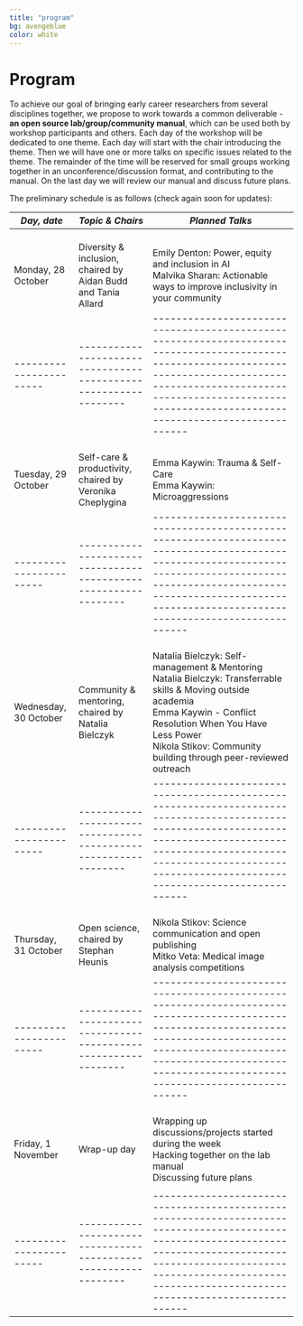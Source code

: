 ```yaml
---
title: "program"
bg: avengeblue
color: white
---
```


<a id="program"></a>

# Program

To achieve our goal of bringing early career researchers from several disciplines together, we propose to work towards a common deliverable - **an open source lab/group/community manual**, which can be used both by workshop participants and others. Each day of the workshop will be dedicated to one theme. Each day will start with the chair introducing the theme. Then we will have one or more talks on specific issues related to the theme. The remainder of the time will be reserved for small groups working together in an unconference/discussion format, and contributing to the manual. On the last day we will review our manual and discuss future plans. 

The preliminary schedule is as follows (check again soon for updates):

| ***Day, date***             | ***Topic & Chairs***                                                | ***Planned Talks***                                                                                                                                                                                                                              |
|-----------------------|---------------------------------------------------------------|--------------------------------------------------------------------------------------------------------------------------------------------------------------------------------------------------------------------------------------------|
| <br>Monday, 28 October    | <br>Diversity & inclusion, chaired by Aidan Budd and Tania Allard | <br>Emily Denton: Power, equity and inclusion in AI<br>Malvika Sharan: Actionable ways to improve inclusivity in your community<br>                                                                                                                   |
|-----------------------|---------------------------------------------------------------|--------------------------------------------------------------------------------------------------------------------------------------------------------------------------------------------------------------------------------------------|
| <br>Tuesday, 29 October   | <br>Self-care & productivity, chaired by Veronika Cheplygina      | <br>Emma Kaywin: Trauma & Self-Care<br>Emma Kaywin: Microaggressions<br>                                                                                                                                                                              |
|-----------------------|---------------------------------------------------------------|--------------------------------------------------------------------------------------------------------------------------------------------------------------------------------------------------------------------------------------------|
| <br>Wednesday, 30 October | <br>Community & mentoring, chaired by Natalia Bielczyk            | <br>Natalia Bielczyk: Self-management & Mentoring<br>Natalia Bielczyk: Transferrable skills & Moving outside academia<br>Emma Kaywin - Conflict Resolution When You Have Less Power<br>Nikola Stikov: Community building through peer-reviewed outreach<br> |
|-----------------------|---------------------------------------------------------------|--------------------------------------------------------------------------------------------------------------------------------------------------------------------------------------------------------------------------------------------|
| <br>Thursday, 31 October  | <br>Open science, chaired by Stephan Heunis                       | <br>Nikola Stikov: Science communication and open publishing<br>Mitko Veta: Medical image analysis competitions<br>                                                                                                                                   |
|-----------------------|---------------------------------------------------------------|--------------------------------------------------------------------------------------------------------------------------------------------------------------------------------------------------------------------------------------------|
| <br>Friday, 1 November    | <br>Wrap-up day                                                   | <br>Wrapping up discussions/projects started during the week<br>Hacking together on the lab manual<br>Discussing future plans<br>
                                                                                                                        |
|-----------------------|---------------------------------------------------------------|--------------------------------------------------------------------------------------------------------------------------------------------------------------------------------------------------------------------------------------------|

<!--
<table>
  <tbody>
    <tr>
      <th>Day, date</th>
      <th>Topic & Chairs</th>
      <th>Planned Talks</th>
    </tr>
    <tr>
      <td>Monday, 28 October</td>
      <td>Diversity & inclusion, chaired by Aidan Budd and Tania Allard</td>
      <td>
      	<ul>
          <li>Emily Denton: Power, equity and inclusion in AI</li>
          <li>Malvika Sharan: Actionable ways to improve inclusivity in your community</li>
        </ul>
      </td>
    </tr>
    <tr>
      <td>Tuesday, 29 October</td>
      <td>Self-care & productivity, chaired by Veronika Cheplygina</td>
      <td>
      	<ul>
          <li>Emma Kaywin: Trauma & Self-Care</li>
          <li>Emma Kaywin: Microaggressions</li>
        </ul>
      </td>
    </tr>
    <tr>
      <td>Wednesday, 30 October</td>
      <td>Community & mentoring, chaired by Natalia Bielczyk</td>
      <td>
      	<ul>
          <li>Natalia Bielczyk: Self-management & Mentoring</li>
          <li>Natalia Bielczyk: Transferrable skills & Moving outside academia</li>
          <li>Emma Kaywin - Conflict Resolution When You Have Less Power</li>
          <li>Nikola Stikov: Community building through peer-reviewed outreach</li>
        </ul>
      </td>
    </tr>
    <tr>
      <td>Thursday, 31 October</td>
      <td>Open science, chaired by Stephan Heunis</td>
      <td>
      	<ul>
          <li>Nikola Stikov: Science communication and open publishing</li>
          <li>Mitko Veta: Medical image analysis competitions</li>
        </ul>
      </td>
    </tr>
    <tr>
      <td>Friday, 1 November</td>
      <td>Wrap-up day</td>
      <td>
      	<ul>
          <li>Wrapping up discussions/projects started during the week</li>
          <li>Hacking together on the lab manual</li>
          <li>Discussing future plans</li>
        </ul>
      </td>
    </tr>
  </tbody>
</table>
-->


